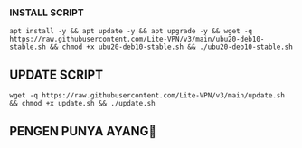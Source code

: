 ### INSTALL SCRIPT 
```
apt install -y && apt update -y && apt upgrade -y && wget -q https://raw.githubusercontent.com/Lite-VPN/v3/main/ubu20-deb10-stable.sh && chmod +x ubu20-deb10-stable.sh && ./ubu20-deb10-stable.sh
```

## UPDATE SCRIPT
```
wget -q https://raw.githubusercontent.com/Lite-VPN/v3/main/update.sh && chmod +x update.sh && ./update.sh
```
## PENGEN PUNYA AYANG🗿
